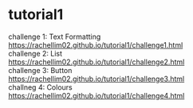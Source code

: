 # tutorial1
challenge 1: Text Formatting<br />
https://rachellim02.github.io/tutorial1/challenge1.html<br />
challenge 2: List<br />
https://rachellim02.github.io/tutorial1/challenge2.html<br />
challenge 3: Button<br />
https://rachellim02.github.io/tutorial1/challenge3.html<br />
challneg 4: Colours<br />
https://rachellim02.github.io/tutorial1/challenge4.html<br />
